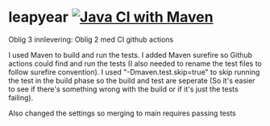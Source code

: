 # leapyear [![Java CI with Maven](https://github.com/Scarcy/leapyear/actions/workflows/maven.yml/badge.svg?branch=main&event=push)](https://github.com/Scarcy/leapyear/actions/workflows/maven.yml)
Oblig 3 innlevering: Oblig 2 med CI github actions

I used Maven to build and run the tests. I added Maven surefire so Github actions could find and run the tests (I also needed to rename the test files to follow surefire convention). I used "-Dmaven.test.skip=true" to skip running the test in the build phase so the build and test are seperate 
(So it's easier to see if there's something wrong with the build or if it's just the tests failing).

Also changed the settings so merging to main requires passing tests

